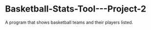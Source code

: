 # Basketball-Stats-Tool---Project-2
A program that shows basketball teams and their players listed.
